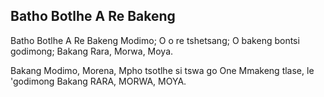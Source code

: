 ## Batho Botlhe A Re Bakeng

Batho Botlhe A Re Bakeng
Modimo; O o re tshetsang;
O bakeng bontsi godimong;
Bakang Rara, Morwa, Moya.

Bakang Modimo, Morena,
Mpho tsotlhe si tswa go One
Mmakeng tlase, le 'godimong
Bakang RARA, MORWA, MOYA.

